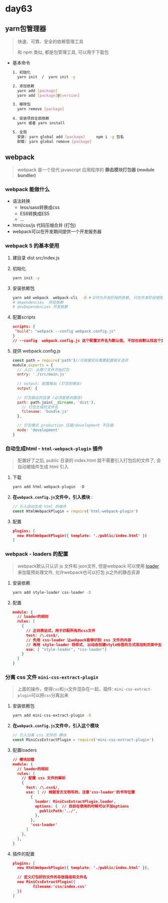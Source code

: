 # day63

## yarn包管理器

> 快速、可靠、安全的依赖管理工具
>
> 和 npm 类似, 都是包管理工具, 可以用于下载包

- 基本命令

  ```bash
  1. 初始化
  	yarn init  /  yarn init -y
  
  2. 添加依赖
  	yarn add [package]
  	yarn add [package]@[version]
  
  3. 移除包
  	yarn remove [package]
               
  4. 安装项目全部依赖            
  	yarn 或者 yarn install
  
  5. 全局
  	安装: yarn global add [package]     npm i -g 包名
  	卸载: yarn global remove [package]
  ```

## webpack

> webpack 是一个现代 javascript 应用程序的 **静态模块打包器 (module bundler)**

### webpack 能做什么

- 语法转换
  - less/sass转换成css
  - ES6转换成ES5
  - ...
- html/css/js 代码压缩合并 (打包)
- webpack可以在开发期间提供一个开发服务器

### webpack 5 的基本使用

1. 建目录  dist    src/index.js

2. 初始化

   ```bash
   yarn init -y
   ```

3. 安装依赖包

   ```bash
   yarn add webpack  webpack-cli  -D #-D作为开发阶段的依赖, 只在开发阶段使用
   # dependencies  项目依赖
   # devDependencies 开发依赖
   ```

4. 配置scripts 

   ```json
   scripts: {
   	"build": "webpack --config webpack.config.js"
   }
   // --config  webpack.config.js 这个配置文件名为默认值, 不加也会默认找这个文件
   ```

5. 提供 webpack.config.js 

   ```js
   const path = require('path')//可根据实际需要配置相关选项
   module.exports = {
     // 入口: 从哪个文件开始打包
     entry: './src/main.js'
     
     // output: 配置输出 (打包到哪去)
     output: {
       
     // 打包输出的目录 (必须是绝对路径)
     path: path.join(__dirname, 'dist'),
       // 打包生成的文件名
       filename: 'bundle.js'
     },
   
     // 打包模式 production 压缩/development 不压缩
     mode: 'development'
   }
   ```

### 自动生成html - `html-webpack-plugin` 插件 

> 配置好了之后, public 目录的 index.html 就不需要引入打包后的文件了, 会自动被插件生成 html 引入

1. 下载

   ```js
   yarn add html-webpack-plugin  -D
   ```

2. **在`webpack.config.js`文件中，引入模块** :

   ```js
   // 引入自动生成 html 的插件
   const HtmlWebpackPlugin = require('html-webpack-plugin')
   ```

3. 配置

   ```json
   plugins: [
     new HtmlWebpackPlugin({ template: './public/index.html' })
   ]
   ```

### webpack - loaders 的配置

>webpack默认只认识 js 文件和 json文件, 但是webpack 可以使用 [loader](https://www.webpackjs.com/concepts/loaders) 来加载预处理文件, 允许webpack也可以打包 js之外的静态资源

1. 安装依赖

   ```bash
   yarn add style-loader css-loader -D
   ```

2. 配置

   ```json
   module: {
     // loader的规则
     rules: [
       {
         // 正则表达式，用于匹配所有的css文件
         test: /\.css$/,
         // 先用 css-loader 让webpack能够识别 css 文件的内容
         // 再用 style-loader 将样式, 以动态创建style标签的方式添加到页面中去
         use: [ "style-loader", "css-loader"]
       }
     ]
   }
   ```

### 分离 css 文件 `mini-css-extract-plugin`

> 上面的操作，使得`css`和`js`文件混杂在一起，插件: `mini-css-extract-plugin`可以把`css`分离出来

1. 安装依赖包

   ```bash
   yarn add mini-css-extract-plugin -D
   ```

2. **在`webpack.config.js`文件中，引入这个模块** 

   ```js
   // 引入分离 css 文件的 模块
   const MiniCssExtractPlugin = require('mini-css-extract-plugin')
   ```

3. 配置loaders

   ```json
   // 模块加载
   module: {
     // loader的规则
     rules: [
       // 配置 css 文件的解析
       {
         test: /\.css$/,
         use: [ // 根据官方文档写的，注意'css-loader'的书写位置
           {
             loader: MiniCssExtractPlugin.loader,
             options: {  // 目前在使用的时候可以不加options
               publicPath:'../',
             },
           },
           'css-loader'
         ]
       },
     ],
   }
   ```

4. 插件的配置

   ```json
   plugins: [
     new HtmlWebpackPlugin({ template: './public/index.html' }),
     
     // 定义打包好的文件的存放路径和文件名
     new MiniCssExtractPlugin({ 
    		filename:'css/index.css'
     })
   ]
   ```

   